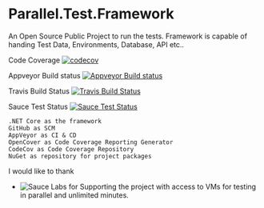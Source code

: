 # Parallel.Test.Framework
An Open Source Public Project to run the tests. Framework is capable of handing Test Data, Environments, Database, API etc..

Code Coverage [![codecov](https://codecov.io/gh/fasteningcode/Parallel.Test.Framework/branch/master/graph/badge.svg)](https://codecov.io/gh/fasteningcode/Parallel.Test.Framework)

Appveyor Build status [![Appveyor Build status](https://ci.appveyor.com/api/projects/status/vj2lk58t6mqnjf45/branch/master?svg=true)](https://ci.appveyor.com/project/fasteningcode/parallel-test-framework-gsa5h/branch/master)

Travis Build Status [![Travis Build Status](https://travis-ci.org/fasteningcode/Parallel.Test.Framework.svg?branch=master)](https://travis-ci.org/fasteningcode/Parallel.Test.Framework)

Sauce Test Status [![Sauce Test Status](https://saucelabs.com/buildstatus/aadhithbose)](https://saucelabs.com/u/aadhithbose)




    .NET Core as the framework
    GitHub as SCM
    AppVeyor as CI & CD
    OpenCover as Code Coverage Reporting Generator
    CodeCov as Code Coverage Repository
    NuGet as repository for project packages





I would like to thank
 - ![Sauce Labs](https://saucelabs.com/content/images/logo.png) for Supporting the project with access to VMs for testing in parallel and unlimited minutes.
